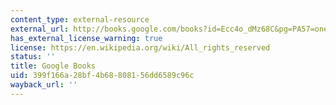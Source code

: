 ```yaml
---
content_type: external-resource
external_url: http://books.google.com/books?id=Ecc4o_dMz68C&pg=PA57=onepage
has_external_license_warning: true
license: https://en.wikipedia.org/wiki/All_rights_reserved
status: ''
title: Google Books
uid: 399f166a-28bf-4b68-8081-56dd6589c96c
wayback_url: ''
---
```

